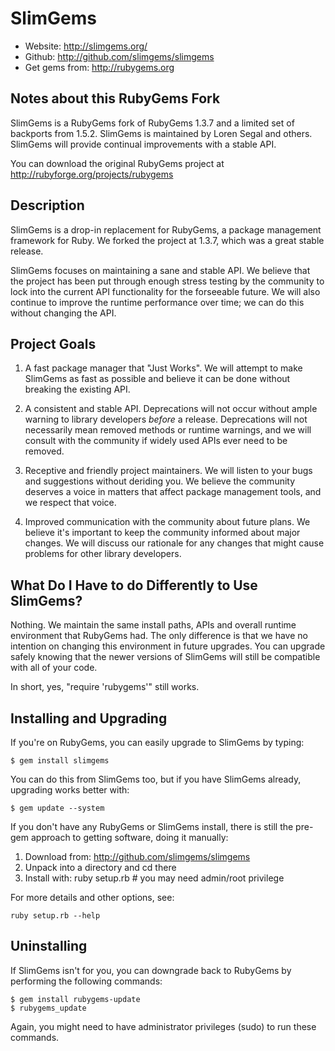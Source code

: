 # SlimGems

* Website: http://slimgems.org/
* Github: http://github.com/slimgems/slimgems
* Get gems from: http://rubygems.org

## Notes about this RubyGems Fork

SlimGems is a RubyGems fork of RubyGems 1.3.7 and a limited set of backports
from 1.5.2. SlimGems is maintained by Loren Segal and others. SlimGems will
provide continual improvements with a stable API.

You can download the original RubyGems project at 
http://rubyforge.org/projects/rubygems

## Description

SlimGems is a drop-in replacement for RubyGems, a package management framework 
for Ruby. We forked the project at 1.3.7, which was a great stable release.

SlimGems focuses on maintaining a sane and stable API. We believe that the
project has been put through enough stress testing by the community to lock
into the current API functionality for the forseeable future. We will also
continue to improve the runtime performance over time; we can do this
without changing the API.

## Project Goals

1. A fast package manager that "Just Works". We will attempt to make SlimGems
   as fast as possible and believe it can be done without breaking the existing
   API.
   
2. A consistent and stable API. Deprecations will not occur without ample
   warning to library developers *before* a release. Deprecations will not 
   necessarily mean removed methods or runtime warnings, and we will consult 
   with the community if widely used APIs ever need to be removed.
   
3. Receptive and friendly project maintainers. We will listen to your bugs
   and suggestions without deriding you. We believe the community deserves
   a voice in matters that affect package management tools, and we respect 
   that voice.

4. Improved communication with the community about future plans. We believe
   it's important to keep the community informed about major changes. We will
   discuss our rationale for any changes that might cause problems for other
   library developers.

## What Do I Have to do Differently to Use SlimGems?

Nothing. We maintain the same install paths, APIs and overall runtime environment
that RubyGems had. The only difference is that we have no intention on changing
this environment in future upgrades. You can upgrade safely knowing that the
newer versions of SlimGems will still be compatible with all of your code.

In short, yes, "require 'rubygems'" still works.

## Installing and Upgrading

If you're on RubyGems, you can easily upgrade to SlimGems by typing:

    $ gem install slimgems
  
You can do this from SlimGems too, but if you have SlimGems already, upgrading
works better with:

    $ gem update --system

If you don't have any RubyGems or SlimGems install, there is still the pre-gem 
approach to getting software, doing it manually:

1. Download from: http://github.com/slimgems/slimgems
2. Unpack into a directory and cd there
3. Install with: ruby setup.rb  # you may need admin/root privilege

For more details and other options, see:

    ruby setup.rb --help

## Uninstalling

If SlimGems isn't for you, you can downgrade back to RubyGems by performing
the following commands:

    $ gem install rubygems-update
    $ rubygems_update

Again, you might need to have administrator privileges (sudo) to run these
commands.
